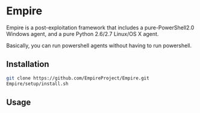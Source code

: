 

# Empire

Empire is a post-exploitation framework that includes a pure-PowerShell2.0 Windows agent, and a pure Python 2.6/2.7 Linux/OS X agent.

Basically, you can run powershell agents without having to run powershell.


## Installation

```bash
git clone https://github.com/EmpireProject/Empire.git
Empire/setup/install.sh
```

## Usage



